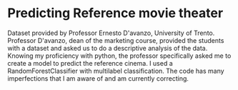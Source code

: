 # Predicting Reference movie theater 

Dataset provided by Professor Ernesto D'avanzo, University of Trento. Professor D'avanzo, dean of the marketing course, provided the students with a dataset and asked us to do a descriptive analysis of the data. Knowing my proficiency with python, the professor specifically asked me to create a model to predict the reference cinema. 
I used a RandomForestClassifier with multilabel classification. The code has many imperfections that I am aware of and am currently correcting.
